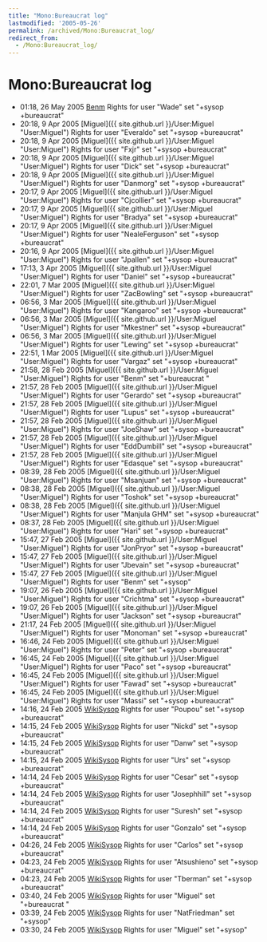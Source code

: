 ```yaml
---
title: "Mono:Bureaucrat log"
lastmodified: '2005-05-26'
permalink: /archived/Mono:Bureaucrat_log/
redirect_from:
  - /Mono:Bureaucrat_log/
---
```


Mono:Bureaucrat log
===================

-   01:18, 26 May 2005 [Benm](/index.php?title=User:Benm&action=edit&redlink=1 "User:Benm (page does not exist)") Rights for user "Wade" set "+sysop +bureaucrat"
-   20:18, 9 Apr 2005 [Miguel]({{ site.github.url }}/User:Miguel "User:Miguel") Rights for user "Everaldo" set "+sysop +bureaucrat"
-   20:18, 9 Apr 2005 [Miguel]({{ site.github.url }}/User:Miguel "User:Miguel") Rights for user "Fxjr" set "+sysop +bureaucrat"
-   20:18, 9 Apr 2005 [Miguel]({{ site.github.url }}/User:Miguel "User:Miguel") Rights for user "Dick" set "+sysop +bureaucrat"
-   20:18, 9 Apr 2005 [Miguel]({{ site.github.url }}/User:Miguel "User:Miguel") Rights for user "Danmorg" set "+sysop +bureaucrat"
-   20:17, 9 Apr 2005 [Miguel]({{ site.github.url }}/User:Miguel "User:Miguel") Rights for user "Cjcollier" set "+sysop +bureaucrat"
-   20:17, 9 Apr 2005 [Miguel]({{ site.github.url }}/User:Miguel "User:Miguel") Rights for user "Bradya" set "+sysop +bureaucrat"
-   20:17, 9 Apr 2005 [Miguel]({{ site.github.url }}/User:Miguel "User:Miguel") Rights for user "NealeFerguson" set "+sysop +bureaucrat"
-   20:16, 9 Apr 2005 [Miguel]({{ site.github.url }}/User:Miguel "User:Miguel") Rights for user "Jpallen" set "+sysop +bureaucrat"
-   17:13, 3 Apr 2005 [Miguel]({{ site.github.url }}/User:Miguel "User:Miguel") Rights for user "Daniel" set "+sysop +bureaucrat"
-   22:01, 7 Mar 2005 [Miguel]({{ site.github.url }}/User:Miguel "User:Miguel") Rights for user "ZacBowling" set "+sysop +bureaucrat"
-   06:56, 3 Mar 2005 [Miguel]({{ site.github.url }}/User:Miguel "User:Miguel") Rights for user "Kangaroo" set "+sysop +bureaucrat"
-   06:56, 3 Mar 2005 [Miguel]({{ site.github.url }}/User:Miguel "User:Miguel") Rights for user "Mkestner" set "+sysop +bureaucrat"
-   06:56, 3 Mar 2005 [Miguel]({{ site.github.url }}/User:Miguel "User:Miguel") Rights for user "Lewing" set "+sysop +bureaucrat"
-   22:51, 1 Mar 2005 [Miguel]({{ site.github.url }}/User:Miguel "User:Miguel") Rights for user "Vargaz" set "+sysop +bureaucrat"
-   21:58, 28 Feb 2005 [Miguel]({{ site.github.url }}/User:Miguel "User:Miguel") Rights for user "Benm" set "+bureaucrat "
-   21:57, 28 Feb 2005 [Miguel]({{ site.github.url }}/User:Miguel "User:Miguel") Rights for user "Gerardo" set "+sysop +bureaucrat"
-   21:57, 28 Feb 2005 [Miguel]({{ site.github.url }}/User:Miguel "User:Miguel") Rights for user "Lupus" set "+sysop +bureaucrat"
-   21:57, 28 Feb 2005 [Miguel]({{ site.github.url }}/User:Miguel "User:Miguel") Rights for user "JoeShaw" set "+sysop +bureaucrat"
-   21:57, 28 Feb 2005 [Miguel]({{ site.github.url }}/User:Miguel "User:Miguel") Rights for user "EddDumbill" set "+sysop +bureaucrat"
-   21:57, 28 Feb 2005 [Miguel]({{ site.github.url }}/User:Miguel "User:Miguel") Rights for user "Edasque" set "+sysop +bureaucrat"
-   08:39, 28 Feb 2005 [Miguel]({{ site.github.url }}/User:Miguel "User:Miguel") Rights for user "Msanjuan" set "+sysop +bureaucrat"
-   08:38, 28 Feb 2005 [Miguel]({{ site.github.url }}/User:Miguel "User:Miguel") Rights for user "Toshok" set "+sysop +bureaucrat"
-   08:38, 28 Feb 2005 [Miguel]({{ site.github.url }}/User:Miguel "User:Miguel") Rights for user "Manjula GHM" set "+sysop +bureaucrat"
-   08:37, 28 Feb 2005 [Miguel]({{ site.github.url }}/User:Miguel "User:Miguel") Rights for user "Hari" set "+sysop +bureaucrat"
-   15:47, 27 Feb 2005 [Miguel]({{ site.github.url }}/User:Miguel "User:Miguel") Rights for user "JonPryor" set "+sysop +bureaucrat"
-   15:47, 27 Feb 2005 [Miguel]({{ site.github.url }}/User:Miguel "User:Miguel") Rights for user "Jbevain" set "+sysop +bureaucrat"
-   15:47, 27 Feb 2005 [Miguel]({{ site.github.url }}/User:Miguel "User:Miguel") Rights for user "Benm" set "+sysop"
-   19:07, 26 Feb 2005 [Miguel]({{ site.github.url }}/User:Miguel "User:Miguel") Rights for user "Crichtma" set "+sysop +bureaucrat"
-   19:07, 26 Feb 2005 [Miguel]({{ site.github.url }}/User:Miguel "User:Miguel") Rights for user "Jackson" set "+sysop +bureaucrat"
-   21:17, 24 Feb 2005 [Miguel]({{ site.github.url }}/User:Miguel "User:Miguel") Rights for user "Monoman" set "+sysop +bureaucrat"
-   16:46, 24 Feb 2005 [Miguel]({{ site.github.url }}/User:Miguel "User:Miguel") Rights for user "Peter" set "+sysop +bureaucrat"
-   16:45, 24 Feb 2005 [Miguel]({{ site.github.url }}/User:Miguel "User:Miguel") Rights for user "Paco" set "+sysop +bureaucrat"
-   16:45, 24 Feb 2005 [Miguel]({{ site.github.url }}/User:Miguel "User:Miguel") Rights for user "Fawad" set "+sysop +bureaucrat"
-   16:45, 24 Feb 2005 [Miguel]({{ site.github.url }}/User:Miguel "User:Miguel") Rights for user "Massi" set "+sysop +bureaucrat"
-   14:16, 24 Feb 2005 [WikiSysop](/index.php?title=User:WikiSysop&action=edit&redlink=1 "User:WikiSysop (page does not exist)") Rights for user "Poupou" set "+sysop +bureaucrat"
-   14:15, 24 Feb 2005 [WikiSysop](/index.php?title=User:WikiSysop&action=edit&redlink=1 "User:WikiSysop (page does not exist)") Rights for user "Nickd" set "+sysop +bureaucrat"
-   14:15, 24 Feb 2005 [WikiSysop](/index.php?title=User:WikiSysop&action=edit&redlink=1 "User:WikiSysop (page does not exist)") Rights for user "Danw" set "+sysop +bureaucrat"
-   14:15, 24 Feb 2005 [WikiSysop](/index.php?title=User:WikiSysop&action=edit&redlink=1 "User:WikiSysop (page does not exist)") Rights for user "Urs" set "+sysop +bureaucrat"
-   14:14, 24 Feb 2005 [WikiSysop](/index.php?title=User:WikiSysop&action=edit&redlink=1 "User:WikiSysop (page does not exist)") Rights for user "Cesar" set "+sysop +bureaucrat"
-   14:14, 24 Feb 2005 [WikiSysop](/index.php?title=User:WikiSysop&action=edit&redlink=1 "User:WikiSysop (page does not exist)") Rights for user "Josephhill" set "+sysop +bureaucrat"
-   14:14, 24 Feb 2005 [WikiSysop](/index.php?title=User:WikiSysop&action=edit&redlink=1 "User:WikiSysop (page does not exist)") Rights for user "Suresh" set "+sysop +bureaucrat"
-   14:14, 24 Feb 2005 [WikiSysop](/index.php?title=User:WikiSysop&action=edit&redlink=1 "User:WikiSysop (page does not exist)") Rights for user "Gonzalo" set "+sysop +bureaucrat"
-   04:26, 24 Feb 2005 [WikiSysop](/index.php?title=User:WikiSysop&action=edit&redlink=1 "User:WikiSysop (page does not exist)") Rights for user "Carlos" set "+sysop +bureaucrat"
-   04:23, 24 Feb 2005 [WikiSysop](/index.php?title=User:WikiSysop&action=edit&redlink=1 "User:WikiSysop (page does not exist)") Rights for user "Atsushieno" set "+sysop +bureaucrat"
-   04:23, 24 Feb 2005 [WikiSysop](/index.php?title=User:WikiSysop&action=edit&redlink=1 "User:WikiSysop (page does not exist)") Rights for user "Tberman" set "+sysop +bureaucrat"
-   03:40, 24 Feb 2005 [WikiSysop](/index.php?title=User:WikiSysop&action=edit&redlink=1 "User:WikiSysop (page does not exist)") Rights for user "Miguel" set "+bureaucrat "
-   03:39, 24 Feb 2005 [WikiSysop](/index.php?title=User:WikiSysop&action=edit&redlink=1 "User:WikiSysop (page does not exist)") Rights for user "NatFriedman" set "+sysop"
-   03:30, 24 Feb 2005 [WikiSysop](/index.php?title=User:WikiSysop&action=edit&redlink=1 "User:WikiSysop (page does not exist)") Rights for user "Miguel" set "+sysop"


